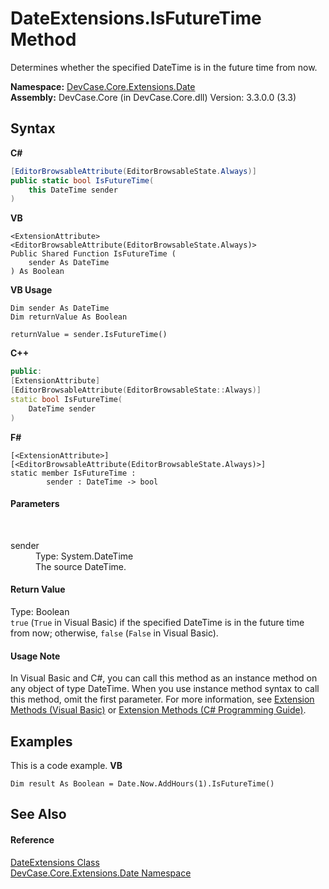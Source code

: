 # DateExtensions.IsFutureTime Method 
 

Determines whether the specified DateTime is in the future time from now.

**Namespace:**&nbsp;<a href="N_DevCase_Core_Extensions_Date">DevCase.Core.Extensions.Date</a><br />**Assembly:**&nbsp;DevCase.Core (in DevCase.Core.dll) Version: 3.3.0.0 (3.3)

## Syntax

**C#**<br />
``` C#
[EditorBrowsableAttribute(EditorBrowsableState.Always)]
public static bool IsFutureTime(
	this DateTime sender
)
```

**VB**<br />
``` VB
<ExtensionAttribute>
<EditorBrowsableAttribute(EditorBrowsableState.Always)>
Public Shared Function IsFutureTime ( 
	sender As DateTime
) As Boolean
```

**VB Usage**<br />
``` VB Usage
Dim sender As DateTime
Dim returnValue As Boolean

returnValue = sender.IsFutureTime()
```

**C++**<br />
``` C++
public:
[ExtensionAttribute]
[EditorBrowsableAttribute(EditorBrowsableState::Always)]
static bool IsFutureTime(
	DateTime sender
)
```

**F#**<br />
``` F#
[<ExtensionAttribute>]
[<EditorBrowsableAttribute(EditorBrowsableState.Always)>]
static member IsFutureTime : 
        sender : DateTime -> bool 

```


#### Parameters
&nbsp;<dl><dt>sender</dt><dd>Type: System.DateTime<br />The source DateTime.</dd></dl>

#### Return Value
Type: Boolean<br />`true` (`True` in Visual Basic) if the specified DateTime is in the future time from now; otherwise, `false` (`False` in Visual Basic).

#### Usage Note
In Visual Basic and C#, you can call this method as an instance method on any object of type DateTime. When you use instance method syntax to call this method, omit the first parameter. For more information, see <a href="https://docs.microsoft.com/dotnet/visual-basic/programming-guide/language-features/procedures/extension-methods">Extension Methods (Visual Basic)</a> or <a href="https://docs.microsoft.com/dotnet/csharp/programming-guide/classes-and-structs/extension-methods">Extension Methods (C# Programming Guide)</a>.

## Examples
This is a code example. 
**VB**<br />
``` VB
Dim result As Boolean = Date.Now.AddHours(1).IsFutureTime()
```


## See Also


#### Reference
<a href="T_DevCase_Core_Extensions_Date_DateExtensions">DateExtensions Class</a><br /><a href="N_DevCase_Core_Extensions_Date">DevCase.Core.Extensions.Date Namespace</a><br />